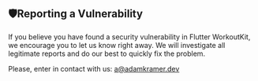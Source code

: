 ## 🛡Reporting a Vulnerability

If you believe you have found a security vulnerability in Flutter WorkoutKit, we encourage you to let us know right away. We will investigate all legitimate reports and do our best to quickly fix the problem.

Please, enter in contact with us:
a@adamkramer.dev
